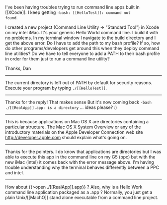I've been having troubles trying to run command line apps built in [[XCode]]. I keep getting <code>-bash: [[HelloTest]]: command not found</code>.

I created a new project (Command Line Utility -> "Standard Tool") in Xcode on my intel iMac. It's your generic Hello World command line. I build it with no problems. In my terminal window I navigate to the build directory and I get the above error. Do I have to add the path to my bash profile? If so, how do other programs/developers get around this when they deploy command line utilities? Do we have to tell everyone to add a PATH to their bash profile in order for them just to run a command line utility?

Thanks,
Dan
 
----

The current directory is left out of PATH by default for security reasons. Execute your program by typing <code>./[[HelloTest]]</code>.

----

Thanks for the reply! That makes sense But it's now coming back <code>-bash ./[[RealApp]].app: is a directory</code>  ...  ideas please? :)

----

This is because applications on Mac OS X are directories containing a particular structure.  The Mac OS X System Overview or any of the introductory materials on the Apple Developer Connection web site http://developer.apple.com should explain what's going on.

----

Thanks for the pointers. I do know that applications are directories but I was able to execute this app in the command line on my G5 (ppc) but with the new iMac (intel) it comes back with the error message above. I'm having trouble understanding why the terminal behaves differently between a PPC and intel.

----
How about {{>open ./[[RealApp]].app}} ?
Also, why is a Hello Work command line application packaged as a .app ?  Normally, you just get a plain Unix/[[MachO]] stand alone executable from a command line project.